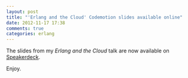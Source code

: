 ```yaml
---
layout: post
title: "'Erlang and the Cloud' Codemotion slides available online"
date: 2012-11-17 17:38
comments: true
categories: erlang
---
```

The slides from my _Erlang and the Cloud_ talk are now available on <a href="https://speakerdeck.com/robertoaloi/erlang-and-the-cloud" target="_blank">Speakerdeck</a>.

Enjoy.
